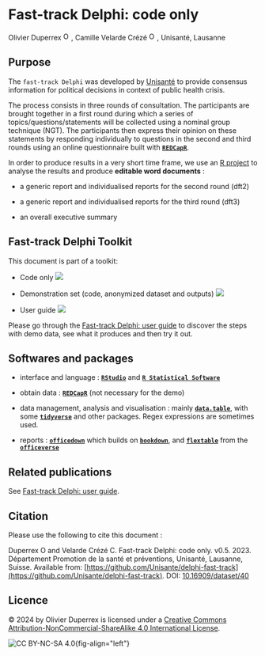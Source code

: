 # Fast-track Delphi: code only

Olivier Duperrex <a href="https://orcid.org/0000-0002-0932-6846"><img alt="ORCID logo" src="https://info.orcid.org/wp-content/uploads/2019/11/orcid_16x16.png" width="16" height="16" /></a>, Camille Velarde Crézé <a href=" https://orcid.org/0000-0002-4686-9401"><img alt="ORCID logo" src="https://info.orcid.org/wp-content/uploads/2019/11/orcid_16x16.png" width="16" height="16" /></a>, Unisanté, Lausanne

## Purpose

The `fast-track Delphi` was developed by [Unisanté](https://www.unisante.ch/) to provide consensus information for political decisions in context of public health crisis.

The process consists in three rounds of consultation. The participants are brought together in a first round during which a series of topics/questions/statements will be collected using a nominal group technique (NGT). The participants then express their opinion on these statements by responding individually to questions in the second and third rounds using an online questionnaire built with [**`REDCapR`**](https://ouhscbbmc.github.io/REDCapR/).

In order to produce results in a very short time frame, we use an [R project](https://r4ds.had.co.nz/workflow-projects.html) to analyse the results and produce **editable word documents** :

-   a generic report and individualised reports for the second round (dft2)

-   a generic report and individualised reports for the third round (dft3)

-   an overall executive summary

## Fast-track Delphi Toolkit

This document is part of a toolkit:

-   Code only [![](https://img.shields.io/badge/doi-10.16909/dataset/40-blue.svg)](https://doi.org/10.16909/dataset/40)

-   Demonstration set (code, anonymized dataset and outputs) [![](https://img.shields.io/badge/doi-10.16909/dataset/41-blue.svg)](https://doi.org/10.16909/dataset/41)

-   User guide [![](https://img.shields.io/badge/doi-10.16909/dataset/39-blue.svg)](https://doi.org/10.16909/dataset/39)

Please go through the [Fast-track Delphi: user guide](https://github.com/Unisante/delphi-fast-track-user-guide) to discover the steps with demo data, see what it produces and then try it out.



## Softwares and packages

-   interface and language : [**`RStudio`**](https://www.rstudio.com/) and [**`R Statistical Software`**](https://www.r-project.org/)

-   obtain data : [**`REDCapR`**](https://ouhscbbmc.github.io/REDCapR/) (not necessary for the demo)

-   data management, analysis and visualisation : mainly [**`data.table`**](https://rdatatable.gitlab.io/data.table/), with some [**`tidyverse`**](https://www.tidyverse.org/) and other packages. Regex expressions are sometimes used.

-   reports : [**`officedown`**](https://ardata-fr.github.io/officeverse/officedown-for-word.html) which builds on [**`bookdown`**](https://pkgs.rstudio.com/bookdown/), and [**`flextable`**](https://davidgohel.github.io/flextable/) from the [**`officeverse`**](https://ardata-fr.github.io/officeverse/index.html)

## Related publications

See [Fast-track Delphi: user guide](https://github.com/Unisante/delphi-fast-track-user-guide).


## Citation

Please use the following to cite this document :

Duperrex O and Velarde Crézé C. Fast-track Delphi: code only. v0.5. 2023. Département Promotion de la santé et préventions, Unisanté, Lausanne, Suisse. Available from: [https://github.com/Unisante/delphi-fast-track](https://github.com/Unisante/delphi-fast-track). DOI: [10.16909/dataset/40](https://doi.org/10.16909/dataset/40)

## Licence

© 2024 by Olivier Duperrex is licensed under a [Creative Commons Attribution-NonCommercial-ShareAlike 4.0 International License](http://creativecommons.org/licenses/by-nc-sa/4.0/).

![CC BY-NC-SA 4.0](https://licensebuttons.net/l/by-nc-sa/4.0/88x31.png){fig-align="left"}


